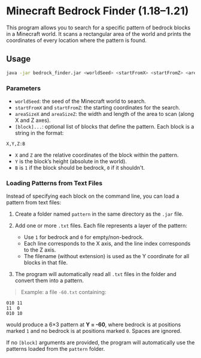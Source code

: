 # Minecraft Bedrock Finder (1.18–1.21)

This program allows you to search for a specific pattern of bedrock blocks in a Minecraft world. It scans a rectangular area of the world and prints the coordinates of every location where the pattern is found.

## Usage

```bash
java -jar bedrock_finder.jar <worldSeed> <startFromX> <startFromZ> <areaSizeX> <areaSizeZ> [<block>...]
```

### Parameters

- `worldSeed`: the seed of the Minecraft world to search.
- `startFromX` and `startFromZ`: the starting coordinates for the search.
- `areaSizeX` and `areaSizeZ`: the width and length of the area to scan (along X and Z axes).
- `[block]...`: optional list of blocks that define the pattern. Each block is a string in the format:

```
X,Y,Z:B
```

- `X` and `Z` are the relative coordinates of the block within the pattern.
- `Y` is the block’s height (absolute in the world).
- `B` is `1` if the block should be bedrock, `0` if it shouldn't.

### Loading Patterns from Text Files

Instead of specifying each block on the command line, you can load a pattern from text files:

1. Create a folder named `pattern` in the same directory as the `.jar` file.
2. Add one or more `.txt` files. Each file represents a layer of the pattern:

   - Use `1` for bedrock and `0` for empty/non-bedrock.
   - Each line corresponds to the X axis, and the line index corresponds to the Z axis.
   - The filename (without extension) is used as the Y coordinate for all blocks in that file.

3. The program will automatically read all `.txt` files in the folder and convert them into a pattern.

> Example: a file `-60.txt` containing:

```
010 11
11  0
010 10
```

would produce a 6×3 pattern at **Y = -60**, where bedrock is at positions marked `1` and no bedrock is at positions marked `0`. Spaces are ignored.

If no `[block]` arguments are provided, the program will automatically use the patterns loaded from the `pattern` folder.
